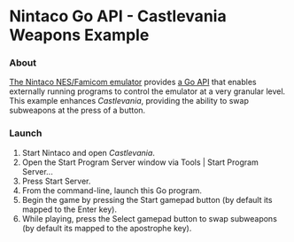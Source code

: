 # Nintaco Go API - Castlevania Weapons Example

### About

[The Nintaco NES/Famicom emulator](https://nintaco.com/) provides [a Go API](https://github.com/meatfighter/nintaco-go-api) that enables externally running programs to control the emulator at a very granular level. This example enhances *Castlevania*, providing the ability to swap subweapons at the press of a button.

### Launch

1. Start Nintaco and open *Castlevania*.
2. Open the Start Program Server window via Tools | Start Program Server...
3. Press Start Server.
4. From the command-line, launch this Go program.
5. Begin the game by pressing the Start gamepad button (by default its mapped to the Enter key).
6. While playing, press the Select gamepad button to swap subweapons (by default its mapped to the apostrophe key).

